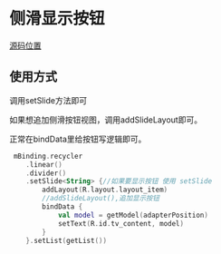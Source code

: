 # 侧滑显示按钮

[源码位置](../app/src/main/java/com/abner/list/slide/SlideMenuDeleteActivity.kt)

## 使用方式

调用setSlide方法即可

如果想追加侧滑按钮视图，调用addSlideLayout即可。

正常在bindData里给按钮写逻辑即可。

```kotlin
 mBinding.recycler
    .linear()
    .divider()
    .setSlide<String> {//如果要显示按钮 使用 setSlide
        addLayout(R.layout.layout_item)
        //addSlideLayout(),追加显示按钮
        bindData {
            val model = getModel(adapterPosition)
            setText(R.id.tv_content, model)
        }
    }.setList(getList())
```